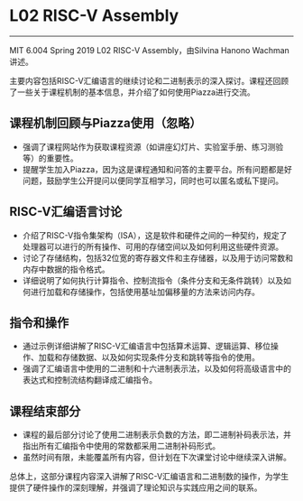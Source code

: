 # L02 RISC-V Assembly

---
MIT 6.004 Spring 2019 L02 RISC-V Assembly，由Silvina Hanono Wachman讲述。

主要内容包括RISC-V汇编语言的继续讨论和二进制表示的深入探讨。课程还回顾了一些关于课程机制的基本信息，并介绍了如何使用Piazza进行交流。

## 课程机制回顾与Piazza使用（忽略）

- 强调了课程网站作为获取课程资源（如讲座幻灯片、实验室手册、练习测验等）的重要性。
- 提醒学生加入Piazza，因为这是课程通知和问答的主要平台。所有问题都是好问题，鼓励学生公开提问以便同学互相学习，同时也可以匿名或私下提问。

## RISC-V汇编语言讨论

- 介绍了RISC-V指令集架构（ISA），这是软件和硬件之间的一种契约，规定了处理器可以进行的所有操作、可用的存储空间以及如何利用这些硬件资源。
- 讨论了存储结构，包括32位宽的寄存器文件和主存储器，以及用于访问常数和内存中数据的指令格式。
- 详细说明了如何执行计算指令、控制流指令（条件分支和无条件跳转）以及如何进行加载和存储操作，包括使用基址加偏移量的方法来访问内存。

## 指令和操作

- 通过示例详细讲解了RISC-V汇编语言中包括算术运算、逻辑运算、移位操作、加载和存储数据、以及如何实现条件分支和跳转等指令的使用。
- 强调了汇编语言中使用的二进制和十六进制表示法，以及如何将高级语言中的表达式和控制流结构翻译成汇编指令。

## 课程结束部分

- 课程的最后部分讨论了使用二进制表示负数的方法，即二进制补码表示法，并指出所有汇编指令中使用的常数都采用二进制补码形式。
- 虽然时间有限，未能覆盖所有内容，但计划在下次课堂讨论中继续深入讲解。

总体上，这部分课程内容深入讲解了RISC-V汇编语言和二进制数的操作，为学生提供了硬件操作的深刻理解，并强调了理论知识与实践应用之间的联系。
